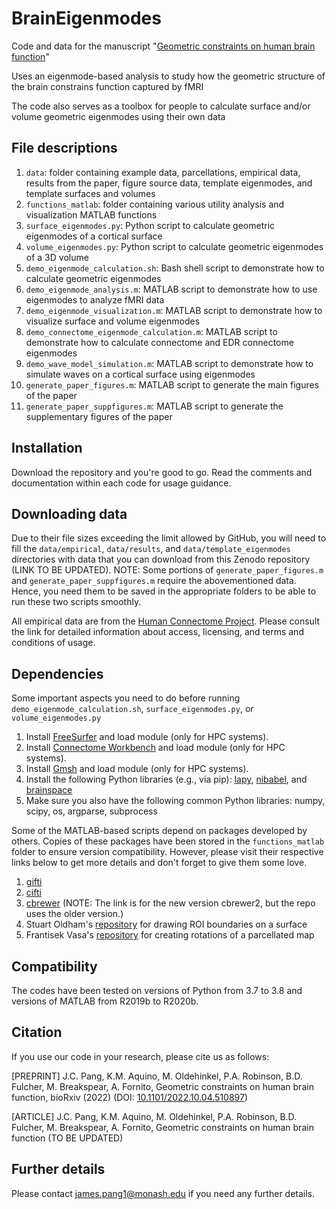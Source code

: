 # BrainEigenmodes
Code and data for the manuscript "[Geometric constraints on human brain function](https://www.biorxiv.org/content/10.1101/2022.10.04.510897v2)"

Uses an eigenmode-based analysis to study how the geometric structure of the brain constrains function captured by fMRI

The code also serves as a toolbox for people to calculate surface and/or volume geometric eigenmodes using their own data

## File descriptions

1. `data`: folder containing example data, parcellations, empirical data, results from the paper, figure source data, template eigenmodes, and template surfaces and volumes
2. `functions_matlab`: folder containing various utility analysis and visualization MATLAB functions
3. `surface_eigenmodes.py`: Python script to calculate geometric eigenmodes of a cortical surface
4. `volume_eigenmodes.py`: Python script to calculate geometric eigenmodes of a 3D volume
5. `demo_eigenmode_calculation.sh`: Bash shell script to demonstrate how to calculate geometric eigenmodes
6. `demo_eigenmode_analysis.m`: MATLAB script to demonstrate how to use eigenmodes to analyze fMRI data
7. `demo_eigenmode_visualization.m`: MATLAB script to demonstrate how to visualize surface and volume eigenmodes
8. `demo_connectome_eigenmode_calculation.m`: MATLAB script to demonstrate how to calculate connectome and EDR connectome eigenmodes
9. `demo_wave_model_simulation.m`: MATLAB script to demonstrate how to simulate waves on a cortical surface using eigenmodes
10. `generate_paper_figures.m`: MATLAB script to generate the main figures of the paper
11. `generate_paper_suppfigures.m`: MATLAB script to generate the supplementary figures of the paper

## Installation

Download the repository and you're good to go.
Read the comments and documentation within each code for usage guidance.

## Downloading data

Due to their file sizes exceeding the limit allowed by GitHub, you will need to fill the `data/empirical`, `data/results`, and `data/template_eigenmodes` directories with data that you can download from this Zenodo repository (LINK TO BE UPDATED). 
NOTE: Some portions of `generate_paper_figures.m` and `generate_paper_suppfigures.m` require the abovementioned data. Hence, you need them to be saved in the appropriate folders to be able to run these two scripts smoothly.

All empirical data are from the [Human Connectome Project](https://db.humanconnectome.org/). Please consult the link for detailed information about access, licensing, and terms and conditions of usage.

## Dependencies

Some important aspects you need to do before running `demo_eigenmode_calculation.sh`, `surface_eigenmodes.py`, or `volume_eigenmodes.py`

1. Install [FreeSurfer](https://surfer.nmr.mgh.harvard.edu/fswiki/DownloadAndInstall) and load module (only for HPC systems).
2. Install [Connectome Workbench](https://www.humanconnectome.org/software/get-connectome-workbench) and load module (only for HPC systems).
3. Install [Gmsh](https://gmsh.info/) and load module (only for HPC systems).
4. Install the following Python libraries (e.g., via pip): [lapy](https://github.com/Deep-MI/LaPy), [nibabel](https://nipy.org/nibabel/), and [brainspace](https://brainspace.readthedocs.io/en/latest/pages/install.html)
5. Make sure you also have the following common Python libraries: numpy, scipy, os, argparse, subprocess

Some of the MATLAB-based scripts depend on packages developed by others. Copies of these packages have been stored in the `functions_matlab` folder to ensure version compatibility. However, please visit their respective links below to get more details and don't forget to give them some love.

1. [gifti](https://github.com/gllmflndn/gifti)
2. [cifti](https://github.com/Washington-University/cifti-matlab)
3. [cbrewer](https://au.mathworks.com/matlabcentral/fileexchange/58350-cbrewer2?s_tid=srchtitle) (NOTE: The link is for the new version cbrewer2, but the repo uses the older version.) 
4. Stuart Oldham's [repository](https://github.com/StuartJO/plotSurfaceROIBoundary) for drawing ROI boundaries on a surface
5. Frantisek Vasa's [repository](https://github.com/frantisekvasa/rotate_parcellation) for creating rotations of a parcellated map

## Compatibility

The codes have been tested on versions of Python from 3.7 to 3.8 and versions of MATLAB from R2019b to R2020b.

## Citation

If you use our code in your research, please cite us as follows:

[PREPRINT] J.C. Pang, K.M. Aquino, M. Oldehinkel, P.A. Robinson, B.D. Fulcher, M. Breakspear, A. Fornito, Geometric constraints on human brain function, bioRxiv (2022) (DOI: [10.1101/2022.10.04.510897](https://www.biorxiv.org/content/10.1101/2022.10.04.510897v2))

[ARTICLE] J.C. Pang, K.M. Aquino, M. Oldehinkel, P.A. Robinson, B.D. Fulcher, M. Breakspear, A. Fornito, Geometric constraints on human brain function (TO BE UPDATED)

## Further details

Please contact james.pang1@monash.edu if you need any further details.
